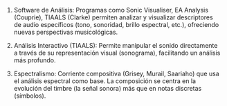 1. Software de Análisis: Programas como Sonic Visualiser, EA Analysis (Couprie), TIAALS (Clarke) permiten analizar y visualizar descriptores de audio específicos (tono, sonoridad, brillo espectral, etc.), ofreciendo nuevas perspectivas musicológicas.

2. Análisis Interactivo (TIAALS): Permite manipular el sonido directamente a través de su representación visual (sonograma), facilitando un análisis más profundo.

3. Espectralismo: Corriente compositiva (Grisey, Murail, Saariaho) que usa el análisis espectral como base. La composición se centra en la evolución del timbre (la señal sonora) más que en notas discretas (símbolos).
